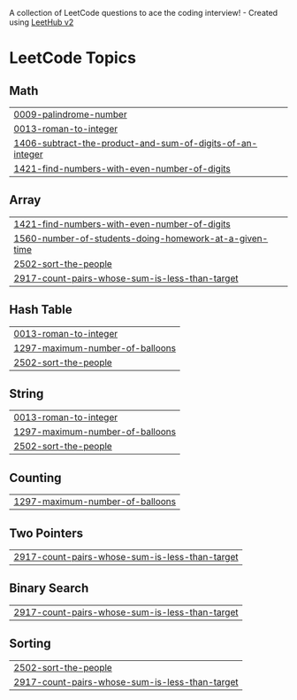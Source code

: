 A collection of LeetCode questions to ace the coding interview! - Created using [LeetHub v2](https://github.com/arunbhardwaj/LeetHub-2.0)
<!---LeetCode Topics Start-->
# LeetCode Topics
## Math
|  |
| ------- |
| [0009-palindrome-number](https://github.com/hrithic-raj/Leetcode/tree/master/0009-palindrome-number) |
| [0013-roman-to-integer](https://github.com/hrithic-raj/Leetcode/tree/master/0013-roman-to-integer) |
| [1406-subtract-the-product-and-sum-of-digits-of-an-integer](https://github.com/hrithic-raj/Leetcode/tree/master/1406-subtract-the-product-and-sum-of-digits-of-an-integer) |
| [1421-find-numbers-with-even-number-of-digits](https://github.com/hrithic-raj/Leetcode/tree/master/1421-find-numbers-with-even-number-of-digits) |
## Array
|  |
| ------- |
| [1421-find-numbers-with-even-number-of-digits](https://github.com/hrithic-raj/Leetcode/tree/master/1421-find-numbers-with-even-number-of-digits) |
| [1560-number-of-students-doing-homework-at-a-given-time](https://github.com/hrithic-raj/Leetcode/tree/master/1560-number-of-students-doing-homework-at-a-given-time) |
| [2502-sort-the-people](https://github.com/hrithic-raj/Leetcode/tree/master/2502-sort-the-people) |
| [2917-count-pairs-whose-sum-is-less-than-target](https://github.com/hrithic-raj/Leetcode/tree/master/2917-count-pairs-whose-sum-is-less-than-target) |
## Hash Table
|  |
| ------- |
| [0013-roman-to-integer](https://github.com/hrithic-raj/Leetcode/tree/master/0013-roman-to-integer) |
| [1297-maximum-number-of-balloons](https://github.com/hrithic-raj/Leetcode/tree/master/1297-maximum-number-of-balloons) |
| [2502-sort-the-people](https://github.com/hrithic-raj/Leetcode/tree/master/2502-sort-the-people) |
## String
|  |
| ------- |
| [0013-roman-to-integer](https://github.com/hrithic-raj/Leetcode/tree/master/0013-roman-to-integer) |
| [1297-maximum-number-of-balloons](https://github.com/hrithic-raj/Leetcode/tree/master/1297-maximum-number-of-balloons) |
| [2502-sort-the-people](https://github.com/hrithic-raj/Leetcode/tree/master/2502-sort-the-people) |
## Counting
|  |
| ------- |
| [1297-maximum-number-of-balloons](https://github.com/hrithic-raj/Leetcode/tree/master/1297-maximum-number-of-balloons) |
## Two Pointers
|  |
| ------- |
| [2917-count-pairs-whose-sum-is-less-than-target](https://github.com/hrithic-raj/Leetcode/tree/master/2917-count-pairs-whose-sum-is-less-than-target) |
## Binary Search
|  |
| ------- |
| [2917-count-pairs-whose-sum-is-less-than-target](https://github.com/hrithic-raj/Leetcode/tree/master/2917-count-pairs-whose-sum-is-less-than-target) |
## Sorting
|  |
| ------- |
| [2502-sort-the-people](https://github.com/hrithic-raj/Leetcode/tree/master/2502-sort-the-people) |
| [2917-count-pairs-whose-sum-is-less-than-target](https://github.com/hrithic-raj/Leetcode/tree/master/2917-count-pairs-whose-sum-is-less-than-target) |
<!---LeetCode Topics End-->